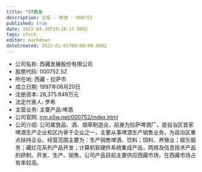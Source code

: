 ```yaml
---
title: *ST西发
description: 主板 - 啤酒 - 000752
published: true
date: 2022-04-30T19:18:17.000Z
tags: stock
editor: markdown
dateCreated: 2022-01-01T00:00:00.000Z
---
```


- 公司名称: 西藏发展股份有限公司
- 股票代码: 000752.SZ
- 所在地: 西藏 - 拉萨市
- 成立日期: 1997年06月20日
- 注册资本: 26,375.849万元
- 法定代表人: 罗希
- 主营业务: 主要产品:啤酒
- 公司官网: [irm.p5w.net/000752/index.html](irm.p5w.net/000752/index.html)
- 公司介绍: 公司属食品、酒、烟草制造业，前身为拉萨啤酒厂，是自治区首家啤酒生产企业和区内骨干企业之一，主要从事啤酒生产销售业务，为自治区重点扶持企业。经营范围主要为：生产销售啤酒、饮料；饲料、养殖业；娱乐服务；藏红花系列产品开发；计算机软硬件系统集成产品，网络及信息技术产品的研制、开发、生产、销售。公司产品目前主要供应西藏市场，在西藏市场占有率较高。


